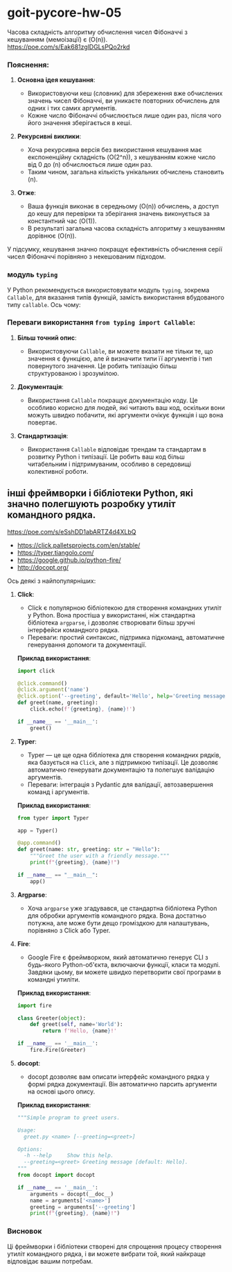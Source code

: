 # goit-pycore-hw-05

Часова складність алгоритму обчислення чисел Фібоначчі з кешуванням (мемоізації) є \(O(n)\).
https://poe.com/s/Eak681zglDGLsPQo2rkd

### Пояснення:

1. **Основна ідея кешування**:

    - Використовуючи кеш (словник) для збереження вже обчислених значень чисел Фібоначчі, ви уникаєте повторних обчислень для одних і тих самих аргументів.
    - Кожне число Фібоначчі обчислюється лише один раз, після чого його значення зберігається в кеші.

2. **Рекурсивні виклики**:

    - Хоча рекурсивна версія без використання кешування має експоненційну складність \(O(2^n)\), з кешуванням кожне число від 0 до \(n\) обчислюється лише один раз.
    - Таким чином, загальна кількість унікальних обчислень становить \(n\).

3. **Отже**:
    - Ваша функція виконає в середньому \(O(n)\) обчислень, а доступ до кешу для перевірки та зберігання значень виконується за константний час \(O(1)\).
    - В результаті загальна часова складність алгоритму з кешуванням дорівнює \(O(n)\).

У підсумку, кешування значно покращує ефективність обчислення серії чисел Фібоначчі порівняно з некешованим підходом.

### модуль `typing`

У Python рекомендується використовувати модуль `typing`, зокрема `Callable`, для вказання типів функцій, замість використання вбудованого типу `callable`. Ось чому:

### Переваги використання `from typing import Callable`:

1. **Більш точний опис**:

    - Використовуючи `Callable`, ви можете вказати не тільки те, що значення є функцією, але й визначити типи її аргументів і тип повернутого значення. Це робить типізацію більш структурованою і зрозумілою.

2. **Документація**:

    - Використання `Callable` покращує документацію коду. Це особливо корисно для людей, які читають ваш код, оскільки вони можуть швидко побачити, які аргументи очікує функція і що вона повертає.

3. **Стандартизація**:
    - Використання `Callable` відповідає трендам та стандартам в розвитку Python і типізації. Це робить ваш код більш читабельним і підтримуваним, особливо в середовищі колективної роботи.

## інші фреймворки і бібліотеки Python, які значно полегшують розробку утиліт командного рядка.

https://poe.com/s/eSshDD1abARTZ4d4XLbQ

-   https://click.palletsprojects.com/en/stable/
-   https://typer.tiangolo.com/
-   https://google.github.io/python-fire/
-   http://docopt.org/

Ось деякі з найпопулярніших:

1. **Click**:

    - Click є популярною бібліотекою для створення командних утиліт у Python. Вона простіша у використанні, ніж стандартна бібліотека `argparse`, і дозволяє створювати більш зручні інтерфейси командного рядка.
    - Переваги: простий синтаксис, підтримка підкоманд, автоматичне генерування допомоги та документації.

    **Приклад використання**:

    ```python
    import click

    @click.command()
    @click.argument('name')
    @click.option('--greeting', default='Hello', help='Greeting message')
    def greet(name, greeting):
        click.echo(f'{greeting}, {name}!')

    if __name__ == '__main__':
        greet()
    ```

2. **Typer**:

    - Typer — це ще одна бібліотека для створення командних рядків, яка базується на `Click`, але з підтримкою типізації. Це дозволяє автоматично генерувати документацію та полегшує валідацію аргументів.
    - Переваги: інтеграція з Pydantic для валідації, автозавершення команд і аргументів.

    **Приклад використання**:

    ```python
    from typer import Typer

    app = Typer()

    @app.command()
    def greet(name: str, greeting: str = "Hello"):
        """Greet the user with a friendly message."""
        print(f"{greeting}, {name}!")

    if __name__ == "__main__":
        app()
    ```

3. **Argparse**:

    - Хоча `argparse` уже згадувався, це стандартна бібліотека Python для обробки аргументів командного рядка. Вона достатньо потужна, але може бути дещо громіздкою для налаштувань, порівняно з Click або Typer.

4. **Fire**:

    - Google Fire є фреймворком, який автоматично генерує CLI з будь-якого Python-об'єкта, включаючи функції, класи та модулі. Завдяки цьому, ви можете швидко перетворити свої програми в командні утиліти.

    **Приклад використання**:

    ```python
    import fire

    class Greeter(object):
        def greet(self, name='World'):
            return f'Hello, {name}!'

    if __name__ == '__main__':
        fire.Fire(Greeter)
    ```

5. **docopt**:

    - docopt дозволяє вам описати інтерфейс командного рядка у формі рядка документації. Він автоматично парсить аргументи на основі цього опису.

    **Приклад використання**:

    ```python
    """Simple program to greet users.

    Usage:
      greet.py <name> [--greeting=<greet>]

    Options:
      -h --help     Show this help.
      --greeting=<greet> Greeting message [default: Hello].
    """
    from docopt import docopt

    if __name__ == '__main__':
        arguments = docopt(__doc__)
        name = arguments['<name>']
        greeting = arguments['--greeting']
        print(f"{greeting}, {name}!")
    ```

### Висновок

Ці фреймворки і бібліотеки створені для спрощення процесу створення утиліт командного рядка, і ви можете вибрати той, який найкраще відповідає вашим потребам.
